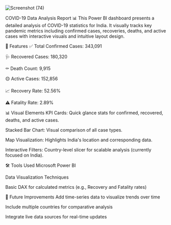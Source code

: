 

![Screenshot (74)](https://github.com/user-attachments/assets/8e9edf14-42c3-4ffb-a710-d70fe7714148)

COVID-19 Data Analysis Report 📊
This Power BI dashboard presents a detailed analysis of COVID-19 statistics for India. It visually tracks key pandemic metrics including confirmed cases, recoveries, deaths, and active cases with interactive visuals and intuitive layout design.

📌 Features
✅ Total Confirmed Cases: 343,091

🩺 Recovered Cases: 180,320

⚰️ Death Count: 9,915

🟡 Active Cases: 152,856

📈 Recovery Rate: 52.56%

⚠️ Fatality Rate: 2.89%

📊 Visual Elements
KPI Cards: Quick glance stats for confirmed, recovered, deaths, and active cases.

Stacked Bar Chart: Visual comparison of all case types.

Map Visualization: Highlights India's location and corresponding data.

Interactive Filters: Country-level slicer for scalable analysis (currently focused on India).

🛠️ Tools Used
Microsoft Power BI

Data Visualization Techniques

Basic DAX for calculated metrics (e.g., Recovery and Fatality rates)

📍 Future Improvements
Add time-series data to visualize trends over time

Include multiple countries for comparative analysis

Integrate live data sources for real-time updates
